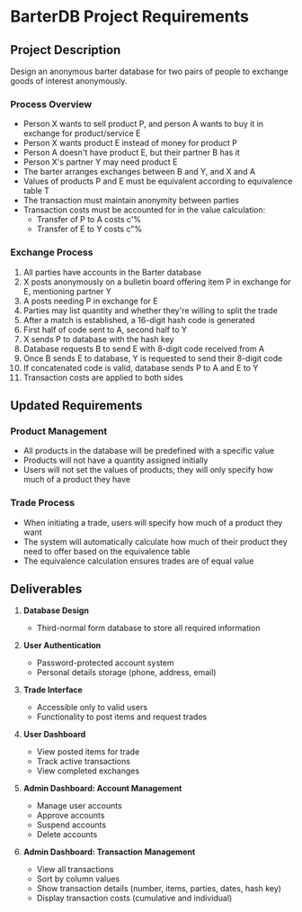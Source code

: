 # BarterDB Project Requirements

## Project Description
Design an anonymous barter database for two pairs of people to exchange goods of interest anonymously.

### Process Overview
- Person X wants to sell product P, and person A wants to buy it in exchange for product/service E
- Person X wants product E instead of money for product P
- Person A doesn't have product E, but their partner B has it
- Person X's partner Y may need product E
- The barter arranges exchanges between B and Y, and X and A
- Values of products P and E must be equivalent according to equivalence table T
- The transaction must maintain anonymity between parties
- Transaction costs must be accounted for in the value calculation:
  - Transfer of P to A costs c'%
  - Transfer of E to Y costs c"%

### Exchange Process
1. All parties have accounts in the Barter database
2. X posts anonymously on a bulletin board offering item P in exchange for E, mentioning partner Y
3. A posts needing P in exchange for E
4. Parties may list quantity and whether they're willing to split the trade
5. After a match is established, a 16-digit hash code is generated
6. First half of code sent to A, second half to Y
7. X sends P to database with the hash key
8. Database requests B to send E with 8-digit code received from A
9. Once B sends E to database, Y is requested to send their 8-digit code
10. If concatenated code is valid, database sends P to A and E to Y
11. Transaction costs are applied to both sides

## Updated Requirements

### Product Management
- All products in the database will be predefined with a specific value
- Products will not have a quantity assigned initially
- Users will not set the values of products; they will only specify how much of a product they have

### Trade Process
- When initiating a trade, users will specify how much of a product they want
- The system will automatically calculate how much of their product they need to offer based on the equivalence table
- The equivalence calculation ensures trades are of equal value

## Deliverables

1. **Database Design**
   - Third-normal form database to store all required information

2. **User Authentication**
   - Password-protected account system
   - Personal details storage (phone, address, email)

3. **Trade Interface**
   - Accessible only to valid users
   - Functionality to post items and request trades

4. **User Dashboard**
   - View posted items for trade
   - Track active transactions
   - View completed exchanges

5. **Admin Dashboard: Account Management**
   - Manage user accounts
   - Approve accounts
   - Suspend accounts
   - Delete accounts

6. **Admin Dashboard: Transaction Management**
   - View all transactions
   - Sort by column values
   - Show transaction details (number, items, parties, dates, hash key)
   - Display transaction costs (cumulative and individual) 